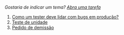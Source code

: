 *Gostaria de indicar um tema? [Abra uma tarefa](https://github.com/raulpacheco2k/Meus-Artigos/issues/new)*

1. [Como um tester deve lidar com bugs em produção?](https://github.com/raulpacheco2k/Meus-Artigos/blob/main/Como%20um%20tester%20deve%20lidar%20com%20bugs%20em%20produ%C3%A7%C3%A3o%3F.md)
2. [Teste de unidade](https://github.com/raulpacheco2k/Meus-Artigos/blob/main/Teste%20de%20unidade.md)
3. [Pedido de demissão](https://github.com/raulpacheco2k/Meus-Artigos/blob/main/Pedido%20de%20demiss%C3%A3o.md)

